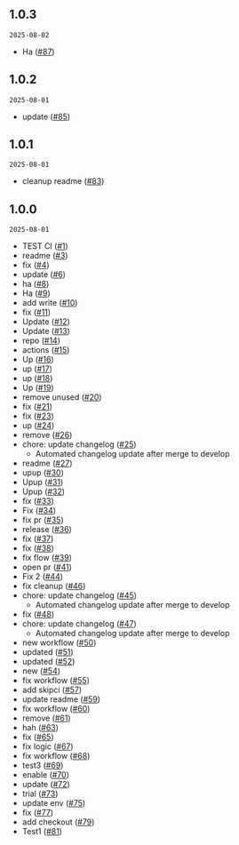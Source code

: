 ## 1.0.3

`2025-08-02`

- Ha ([#87](https://github.com/Dingdash/test-ci/pull/87))

## 1.0.2

`2025-08-01`

- update ([#85](https://github.com/Dingdash/test-ci/pull/85))

## 1.0.1

`2025-08-01`

- cleanup readme ([#83](https://github.com/Dingdash/test-ci/pull/83))

## 1.0.0

`2025-08-01`

- TEST CI ([#1](https://github.com/Dingdash/test-ci/pull/1))
- readme ([#3](https://github.com/Dingdash/test-ci/pull/3))
- fix ([#4](https://github.com/Dingdash/test-ci/pull/4))
- update ([#6](https://github.com/Dingdash/test-ci/pull/6))
- ha ([#8](https://github.com/Dingdash/test-ci/pull/8))
- Ha ([#9](https://github.com/Dingdash/test-ci/pull/9))
- add write ([#10](https://github.com/Dingdash/test-ci/pull/10))
- fix ([#11](https://github.com/Dingdash/test-ci/pull/11))
- Update ([#12](https://github.com/Dingdash/test-ci/pull/12))
- Update ([#13](https://github.com/Dingdash/test-ci/pull/13))
- repo ([#14](https://github.com/Dingdash/test-ci/pull/14))
- actions ([#15](https://github.com/Dingdash/test-ci/pull/15))
- Up ([#16](https://github.com/Dingdash/test-ci/pull/16))
- up ([#17](https://github.com/Dingdash/test-ci/pull/17))
- up ([#18](https://github.com/Dingdash/test-ci/pull/18))
- Up ([#19](https://github.com/Dingdash/test-ci/pull/19))
- remove unused ([#20](https://github.com/Dingdash/test-ci/pull/20))
- fix ([#21](https://github.com/Dingdash/test-ci/pull/21))
- fix ([#23](https://github.com/Dingdash/test-ci/pull/23))
- up ([#24](https://github.com/Dingdash/test-ci/pull/24))
- remove ([#26](https://github.com/Dingdash/test-ci/pull/26))
- chore: update changelog ([#25](https://github.com/Dingdash/test-ci/pull/25))
    - Automated changelog update after merge to develop
- readme ([#27](https://github.com/Dingdash/test-ci/pull/27))
- upup ([#30](https://github.com/Dingdash/test-ci/pull/30))
- Upup ([#31](https://github.com/Dingdash/test-ci/pull/31))
- Upup ([#32](https://github.com/Dingdash/test-ci/pull/32))
- fix ([#33](https://github.com/Dingdash/test-ci/pull/33))
- Fix ([#34](https://github.com/Dingdash/test-ci/pull/34))
- fix pr ([#35](https://github.com/Dingdash/test-ci/pull/35))
- release ([#36](https://github.com/Dingdash/test-ci/pull/36))
- fix ([#37](https://github.com/Dingdash/test-ci/pull/37))
- fix ([#38](https://github.com/Dingdash/test-ci/pull/38))
- fix flow ([#39](https://github.com/Dingdash/test-ci/pull/39))
- open pr ([#41](https://github.com/Dingdash/test-ci/pull/41))
- Fix 2 ([#44](https://github.com/Dingdash/test-ci/pull/44))
- fix cleanup ([#46](https://github.com/Dingdash/test-ci/pull/46))
- chore: update changelog ([#45](https://github.com/Dingdash/test-ci/pull/45))
    - Automated changelog update after merge to develop
- fix ([#48](https://github.com/Dingdash/test-ci/pull/48))
- chore: update changelog ([#47](https://github.com/Dingdash/test-ci/pull/47))
    - Automated changelog update after merge to develop
- new workflow ([#50](https://github.com/Dingdash/test-ci/pull/50))
- updated ([#51](https://github.com/Dingdash/test-ci/pull/51))
- updated ([#52](https://github.com/Dingdash/test-ci/pull/52))
- new ([#54](https://github.com/Dingdash/test-ci/pull/54))
- fix workflow ([#55](https://github.com/Dingdash/test-ci/pull/55))
- add skipci ([#57](https://github.com/Dingdash/test-ci/pull/57))
- update readme ([#59](https://github.com/Dingdash/test-ci/pull/59))
- fix workflow ([#60](https://github.com/Dingdash/test-ci/pull/60))
- remove ([#61](https://github.com/Dingdash/test-ci/pull/61))
- hah ([#63](https://github.com/Dingdash/test-ci/pull/63))
- fix ([#65](https://github.com/Dingdash/test-ci/pull/65))
- fix logic ([#67](https://github.com/Dingdash/test-ci/pull/67))
- fix workflow ([#68](https://github.com/Dingdash/test-ci/pull/68))
- test3 ([#69](https://github.com/Dingdash/test-ci/pull/69))
- enable ([#70](https://github.com/Dingdash/test-ci/pull/70))
- update ([#72](https://github.com/Dingdash/test-ci/pull/72))
- trial ([#73](https://github.com/Dingdash/test-ci/pull/73))
- update env ([#75](https://github.com/Dingdash/test-ci/pull/75))
- fix ([#77](https://github.com/Dingdash/test-ci/pull/77))
- add checkout ([#79](https://github.com/Dingdash/test-ci/pull/79))
- Test1 ([#81](https://github.com/Dingdash/test-ci/pull/81))

